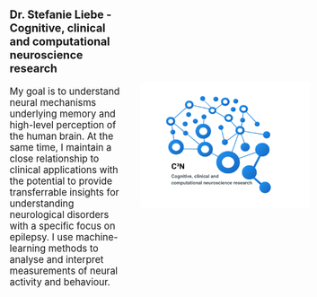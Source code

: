 ---
---
<div style="display: flex; align-items: center; justify-content: space-between; min-height: 100vh; padding: 10px; box-sizing: border-box;">
  <div style="flex: 1; padding-right: 40px;">
    <h3 style="font-size: 1.4em;">Dr. Stefanie Liebe - Cognitive, clinical and computational neuroscience research </h3>
    <p style="font-size: 1.2em;">My goal is to understand neural mechanisms underlying memory and high-level perception of the human brain. At the same time, I maintain a close relationship to clinical applications with the potential to provide transferrable insights for understanding neurological disorders with a specific focus on epilepsy.  I use machine-learning methods to analyse and interpret measurements of neural activity and behaviour.</p>
  </div>
  <div style="flex: 1; display: flex; justify-content: center; padding-left: 40px;">
    <img src="images/logo_text.png" alt="Intro Picture" style="max-width: 150%; height: auto; border-radius: 8px; box-shadow: 0 0px 0px rgba(0,0,0,0.1);">
  </div>
</div>

{% include section.html %}

## Highlights

{% capture text %}

Discover the researchers driving our advancements in cognitive and clinical neuroscience.

{%
  include button.html
  link="team"
  text="Meet our team"
  icon="fa-solid fa-arrow-right"
  flip=true
  style="bare"
%}

{% endcapture %}

{%
  include feature.html
  image="images/5.png"
  link="team"
  title="Our Team"
  text=text
%}


{% capture text %}

We invite you to explore our research, which spans a range of topics including investigating human brain activity at the single cell level, the application of artificial intelligence for clinical diagnostics in epilepsy and neural processes of spatial hearing.

{%
  include button.html
  link="projects"
  text="See our projects"
  icon="fa-solid fa-arrow-right"
  flip=true
  style="bare"
%}

{% endcapture %}

{%
  include feature.html
  image="images/1.png"
  link="projects"
  title="Our Research"
  text=text
%}

# [News](/home/mdani31/c3n_lab_temp/news/news.md)
<!--
{% capture text %}

Access a comprehensive list of our scholarly publications that reflect our ongoing contributions to neuroscience.
{%
  include button.html
  link="publications"
  text="Browse our publications"
  icon="fa-solid fa-arrow-right"
  flip=true
  style="bare"
%}

{% endcapture %}

{%
  include feature.html
  image="images/3.png"
  link="publications"
  title="Our Publications"
  flip=true
  style="bare"
  text=text
%}


-->
{% include section.html %}
## Funding Agencies

<div style="display: flex; flex-wrap: wrap; gap: 20px; justify-content: center; padding: 20px;">
  <div style="flex: 1 1 calc(33.333% - 40px); text-align: center; box-sizing: border-box;">
    <a href="https://example.com/logo1" style="display: block; text-decoration: none; color: inherit;">
      <img src="images/cluster_ml.png" alt="Cluster ML Logo" style="width: 100%; max-width: 200px; height: auto;max-height: 100px; object-fit: contain; border-radius: 0;">
    </a>
  </div>
  <div style="flex: 1 1 calc(33.333% - 40px); text-align: center; box-sizing: border-box;">
    <a href="https://example.com/logo2" style="display: block; text-decoration: none; color: inherit;">
      <img src="images/cherish.jpg" alt="Cherish Logo" style="width: 100%; max-width: 200px; height: auto; object-fit: contain; border-radius: 0;">
    </a>
  </div>
  <div style="flex: 1 1 calc(33.333% - 40px); text-align: center; box-sizing: border-box;">
    <a href="https://example.com/logo3" style="display: block; text-decoration: none; color: inherit;">
      <img src="images/LOOPS .png" alt="LOOPS Logo" style="width: 100%; max-width: 200px; height: auto; object-fit: contain; border-radius: 0;">
    </a>
  </div>
  <div style="flex: 1 1 calc(33.333% - 40px); text-align: center; box-sizing: border-box;">
    <a href="https://example.com/logo4" style="display: block; text-decoration: none; color: inherit;">
      <img src="images/dfg.jpg" alt="DFG Logo" style="width: 100%; max-width: 200px; height: 100px; object-fit: contain; border-radius: 0; ">
    </a>
  </div>
  <div style="flex: 1 1 calc(33.333% - 40px); text-align: center; box-sizing: border-box;">
    <a href="https://example.com/logo5" style="display: block; text-decoration: none; color: inherit;">
      <img src="images/ekfs.svg" alt="EKFS Logo" style="width: 100%; max-width: 200px; height: auto; max-height: 100px ;object-fit: contain; border-radius: 0;">
    </a>
  </div>
  <div style="flex: 1 1 calc(33.333% - 40px); text-align: center; box-sizing: border-box;">
    <a href="https://example.com/logo6" style="display: block; text-decoration: none; color: inherit;">
      <img src="images/ec.jpg" alt="EC Logo" style="width: 100%; max-width: 200px; height: auto; object-fit: contain; border-radius: 0; ">
    </a>
  </div>
</div>




